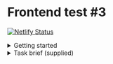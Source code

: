 # Frontend test #3

[![Netlify Status](https://api.netlify.com/api/v1/badges/d122e24b-76c0-4823-9a59-7197eae1dec7/deploy-status)](https://app.netlify.com/sites/example-bcfa14/deploys)

<details>
  <summary>Getting started</summary>

## Instructions

- (Optional): Project can be opened in a devcontainer.
- Install dependencies `npm i`.
- Run the application `npm run dev`.

## Approach

- Initially started by making a request to Foursquare endpoint in order to see the shape of the data returned and create a `SearchResultType` from this.
- Build a basic structure to the app... a form and some basically markedup search results.
- With the basic data fetching, I moved quickly onto working with `localStorage` to persist results from queries made with the form.
- Finally I went back to tidying up the look and feel of the application, adding in a drawer model to display "more" information about a query entry.

## Thoughts

Given more time:

- I'd write some tests. previous roles did require me to write tests with [`react-testing-library`](https://testing-library.com/docs/react-testing-library/intro/) so I do have some experience with this.
- I'd think about whether pagination could be required to render larger amounts of data.
- I'd address more of the a11y where required too given more time.
- Break my working into regular commits, I was far too conscious of spending too much time on the project.
- Probably shy away from CSS modules in future, they felt restricting in the way I should structure things. This might also be a symptom of having never used them before.
- I'm a big proponent of utility classes to build applications at scale. Something like Tailwind or similar could have been used here to save a bunch of time, but I wanted to address the requirement "Showcase your CSS chops. Try and do some amount of original CSS styling".
- I'd also address the fact that the localStorage hook doesn't handle deleting entries at the moment.

</details>

<details>
  <summary>Task brief (supplied)</summary>

## What

Build a simple interface to search for venues in London using the Foursquare API.

## User Story

A user visits a website with two text fields:

- Authentication Key (an API key for the Foursquare API)
- Venue Name

After entering an authentication key and venue name, the user is presented with a list of venues to choose from. Clicking on a venue in the list should display details about the venue, such as the venue's address or category.

The website should cache search results for five minutes. When the user searches for a venue name that has been previously queried within the last five minutes, the page should display cached results rather than performing a new request to the Foursquare API.

## Requirements

- App must work as described in the User Story.
- Showcase your CSS chops. Try and do some amount of original CSS styling.
- Include a README alongside your code test detailing how to run it.

This repo includes a basic scaffold using [vite](https://vitejs.dev/guide/) which you are welcome use as a starting point — just run `npm install` and then `npm run dev` to get started. However, if you'd prefer to use something else, feel free to use any library or framework of choice.

## Nice to haves

- TypeScript Support
- Unit Tests

## Resources

#### Obtaining Foursquare Credentials

To get access to the Foursquare API you need to create a developer account. Follow the steps in the [Foursquare docs](https://location.foursquare.com/developer/reference/places-api-overview) to:

- Sign up
- Create a new project
- Generate an API key

#### Authentication

To authenticate a request to the Foursquare API, the authenication key should be passed in the `Authorization` header. See the [authentication docs](https://location.foursquare.com/developer/reference/authentication).

#### Foursquare Nearby Places Endpoint

- [Foursquare docs](https://location.foursquare.com/developer/reference/places-nearby)
- https://api.foursquare.com/v3/places/nearby?ll=51.509223%2C-0.113492&query={venueName}

</details>
